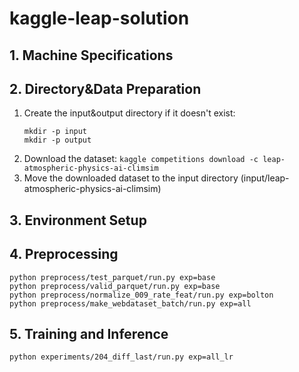 # kaggle-leap-solution


## 1. Machine Specifications



## 2. Directory&Data Preparation

1. Create the input&output directory if it doesn't exist:
    ```
    mkdir -p input
    mkdir -p output
    ```
2. Download the dataset: `kaggle competitions download -c leap-atmospheric-physics-ai-climsim`
3. Move the downloaded dataset to the input directory (input/leap-atmospheric-physics-ai-climsim)


## 3. Environment Setup



## 4. Preprocessing 

```
python preprocess/test_parquet/run.py exp=base
python preprocess/valid_parquet/run.py exp=base
python preprocess/normalize_009_rate_feat/run.py exp=bolton
python preprocess/make_webdataset_batch/run.py exp=all 
```

## 5. Training and Inference
```
python experiments/204_diff_last/run.py exp=all_lr
```
